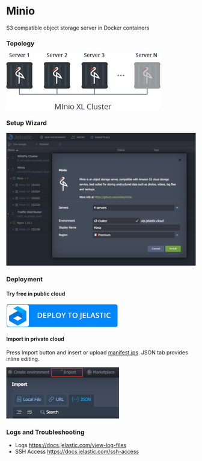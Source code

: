 # Minio

S3 compatible object storage server in Docker containers

### Topology
<!--img src="https://docs.google.com/drawings/d/1LEF4QqxPzN36SkTygtSHJCCFeft1dOg9K9oewVtNCX0/pub?w=716&h=169" width="500" alt="Minio HA Cluster"-->
<img src="images/minio-xl-topology.png" width="" alt="Minio HA Cluster">

### Setup Wizard

![Minio Logo](images/jelastic-minio-s3-cluster.png)

### Deployment 

#### Try free in public cloud 

[![Deploy](https://github.com/jelastic-jps/git-push-deploy/raw/master/images/deploy-to-jelastic.png)](https://jelastic.com/install-application/?manifest=https://raw.githubusercontent.com/jelastic-jps/minio/master/manifest.jps&min-version=4.6) 

#### Import in private cloud 

Press Import button and insert or upload <a href="manifest.jps">manifest.jps</a>. JSON tab provides inline editing.  

<img src="images/import-jps-manifest.png" width="300" alt="Minio HA Cluster">

### Logs and Troubleshooting
- Logs https://docs.jelastic.com/view-log-files
- SSH Access https://docs.jelastic.com/ssh-access
